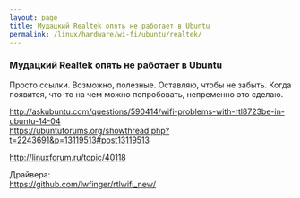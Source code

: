 ```yaml
---
layout: page
title: Мудацкий Realtek опять не работает в Ubuntu
permalink: /linux/hardware/wi-fi/ubuntu/realtek/
---
```


### Мудацкий Realtek опять не работает в Ubuntu


Просто ссылки. Возможно, полезные. Оставляю, чтобы не забыть. Когда появится, что-то на чем можно попробовать, непременно это сделаю.


http://askubuntu.com/questions/590414/wifi-problems-with-rtl8723be-in-ubuntu-14-04  
https://ubuntuforums.org/showthread.php?t=2243691&p=13119513#post13119513  

http://linuxforum.ru/topic/40118


Драйвера:  
https://github.com/lwfinger/rtlwifi_new/
